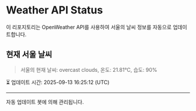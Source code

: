 
# Weather API Status

이 리포지토리는 OpenWeather API를 사용하여 서울의 날씨 정보를 자동으로 업데이트합니다.

## 현재 서울 날씨
> 서울의 현재 날씨: overcast clouds, 온도: 21.81°C, 습도: 90%

⏳ 업데이트 시간: 2025-09-13 16:25:12 (UTC)

---
자동 업데이트 봇에 의해 관리됩니다.
